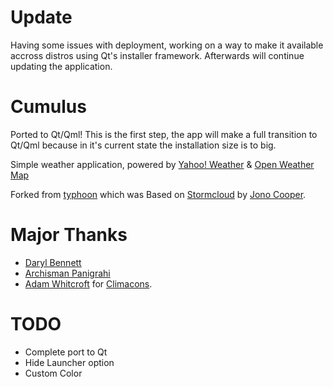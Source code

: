 # Update

Having some issues with deployment, working on a way to make it available accross distros using Qt's installer framework.
Afterwards will continue updating the application.

# Cumulus

Ported to Qt/Qml!
This is the first step, the app will make a full transition to Qt/Qml because in it's current state
the installation size is to big.

Simple weather application, powered by [Yahoo! Weather](http://weather.yahoo.com) & [Open Weather Map](http://openweathermap.org/)

Forked from [typhoon](https://github.com/apandada1/typhoon) which was
Based on [Stormcloud](https://github.com/consindo/stormcloud/) by [Jono Cooper](https://twitter.com/consindo).

# Major Thanks
- [Daryl Bennett](https://github.com/kd8bny)
- [Archisman Panigrahi](https://github.com/apandada1)
- [Adam Whitcroft](https://twitter.com/AdamWhitcroft) for [Climacons](http://adamwhitcroft.com/climacons/).

# TODO
- Complete port to Qt
- Hide Launcher option
- Custom Color
